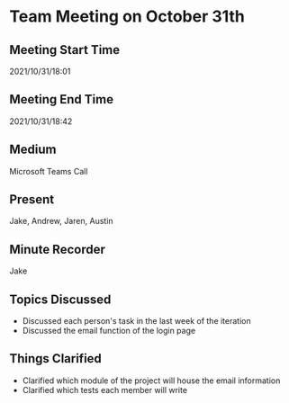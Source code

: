 # Team Meeting on October 31th
## Meeting Start Time
2021/10/31/18:01

## Meeting End Time
2021/10/31/18:42

## Medium
Microsoft Teams Call

## Present
Jake, Andrew, Jaren, Austin

## Minute Recorder
Jake

## Topics Discussed
<ul>
    <li>Discussed each person's task in the last week of the iteration
    <li>Discussed the email function of the login page
</ul>

## Things Clarified
<ul>
    <li>Clarified which module of the project will house the email information
    <li>Clarified which tests each member will write
</ul>